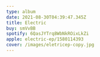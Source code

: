 ```yaml
---
type: album
date: 2021-08-30T04:39:47.345Z
title: Electric
buy: smVvBB
spotify: 6QasJYTrq8WbNkROixLkZi
apple: electric-ep/1580114393
cover: /images/eletricep-copy.jpg
---
```

